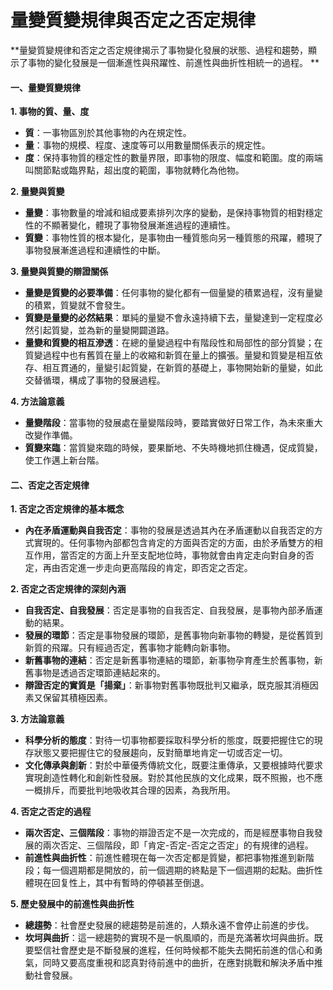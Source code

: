 # 量變質變規律與否定之否定規律

**量變質變規律和否定之否定規律揭示了事物變化發展的狀態、過程和趨勢，顯示了事物的變化發展是一個漸進性與飛躍性、前進性與曲折性相統一的過程。 **

#### 一、量變質變規律

**1. 事物的質、量、度**

- **質**：一事物區別於其他事物的內在規定性。
- **量**：事物的規模、程度、速度等可以用數量關係表示的規定性。
- **度**：保持事物質的穩定性的數量界限，即事物的限度、幅度和範圍。度的兩端叫關節點或臨界點，超出度的範圍，事物就轉化為他物。

**2. 量變與質變**

- **量變**：事物數量的增減和組成要素排列次序的變動，是保持事物質的相對穩定性的不顯著變化，體現了事物發展漸進過程的連續性。
- **質變**：事物性質的根本變化，是事物由一種質態向另一種質態的飛躍，體現了事物發展漸進過程和連續性的中斷。

**3. 量變與質變的辯證關係**

- **量變是質變的必要準備**：任何事物的變化都有一個量變的積累過程，沒有量變的積累，質變就不會發生。
- **質變是量變的必然結果**：單純的量變不會永遠持續下去，量變達到一定程度必然引起質變，並為新的量變開闢道路。
- **量變和質變的相互滲透**：在總的量變過程中有階段性和局部性的部分質變；在質變過程中也有舊質在量上的收縮和新質在量上的擴張。量變和質變是相互依存、相互貫通的，量變引起質變，在新質的基礎上，事物開始新的量變，如此交替循環，構成了事物的發展過程。

**4. 方法論意義**

- **量變階段**：當事物的發展處在量變階段時，要踏實做好日常工作，為未來重大改變作準備。
- **質變來臨**：當質變來臨的時候，要果斷地、不失時機地抓住機遇，促成質變，使工作邁上新台階。

#### 二、否定之否定規律

**1. 否定之否定規律的基本概念**

- **內在矛盾運動與自我否定**：事物的發展是透過其內在矛盾運動以自我否定的方式實現的。任何事物內部都包含肯定的方面與否定的方面，由於矛盾雙方的相互作用，當否定的方面上升至支配地位時，事物就會由肯定走向對自身的否定，再由否定進一步走向更高階段的肯定，即否定之否定。

**2. 否定之否定規律的深刻內涵**

- **自我否定、自我發展**：否定是事物的自我否定、自我發展，是事物內部矛盾運動的結果。
- **發展的環節**：否定是事物發展的環節，是舊事物向新事物的轉變，是從舊質到新質的飛躍。只有經過否定，舊事物才能轉向新事物。
- **新舊事物的連結**：否定是新舊事物連結的環節，新事物孕育產生於舊事物，新舊事物是透過否定環節連結起來的。
- **辯證否定的實質是「揚棄」**：新事物對舊事物既批判又繼承，既克服其消極因素又保留其積極因素。

**3. 方法論意義**

- **科學分析的態度**：對待一切事物都要採取科學分析的態度，既要把握住它的現存狀態又要把握住它的發展趨向，反對簡單地肯定一切或否定一切。
- **文化傳承與創新**：對於中華優秀傳統文化，既要注重傳承，又要根據時代要求實現創造性轉化和創新性發展。對於其他民族的文化成果，既不照搬，也不應一概排斥，而要批判地吸收其合理的因素，為我所用。

**4. 否定之否定的過程**

- **兩次否定、三個階段**：事物的辯證否定不是一次完成的，而是經歷事物自我發展的兩次否定、三個階段，即「肯定-否定-否定之否定」的有規律的過程。
- **前進性與曲折性**：前進性體現在每一次否定都是質變，都把事物推進到新階段；每一個週期都是開放的，前一個週期的終點是下一個週期的起點。曲折性體現在回复性上，其中有暫時的停頓甚至倒退。

**5. 歷史發展中的前進性與曲折性**

- **總趨勢**：社會歷史發展的總趨勢是前進的，人類永遠不會停止前進的步伐。
- **坎坷與曲折**：這一總趨勢的實現不是一帆風順的，而是充滿著坎坷與曲折。既要堅信社會歷史是不斷發展的進程，任何時候都不能失去開拓前進的信心和勇氣，同時又要高度重視和認真對待前進中的曲折，在應對挑戰和解決矛盾中推動社會發展。
